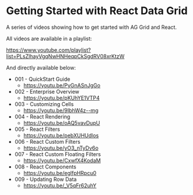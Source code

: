 # Getting Started with React Data Grid

A series of videos showing how to get started with AG Grid and React.

All videos are available in a playlist:

https://www.youtube.com/playlist?list=PLsZlhayVgqNwHNHeqpCkSgdRV08xrKtzW

And directly available below:

- 001 - QuickStart Guide
    - https://youtu.be/PyGnASnJgGo    
- 002 - Enterprise Overview
    - https://youtu.be/pKUhYE1VTP4
- 003 - Customizing Cells
    - https://youtu.be/9IbhW4z--mg
- 004 - React Rendering
    - https://youtu.be/oAQ5vavDupU
- 005 - React Filters
    - https://youtu.be/pebXUHUdlos
- 006 - React Custom Filters
    - https://youtu.be/yO3_nTyDv6o
- 007 - React Custom Floating Filters
    - https://youtu.be/CxwfX4KodaM
- 008 - React Components
    - https://youtu.be/eglfpHRpcu0
- 009 - Updating Row Data
    - https://youtu.be/_V5qFr62uhY